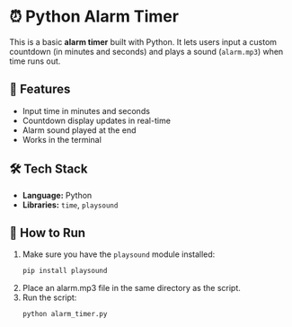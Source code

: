 # ⏰ Python Alarm Timer

This is a basic **alarm timer** built with Python. It lets users input a custom countdown (in minutes and seconds) and plays a sound (`alarm.mp3`) when time runs out.

## 🚀 Features

- Input time in minutes and seconds
- Countdown display updates in real-time
- Alarm sound played at the end
- Works in the terminal

## 🛠️ Tech Stack

- **Language:** Python
- **Libraries:** `time`, `playsound`

## 📁 How to Run

1. Make sure you have the `playsound` module installed:
   ```bash
   pip install playsound
2. Place an alarm.mp3 file in the same directory as the script.
3. Run the script:
   ```bash
   python alarm_timer.py
